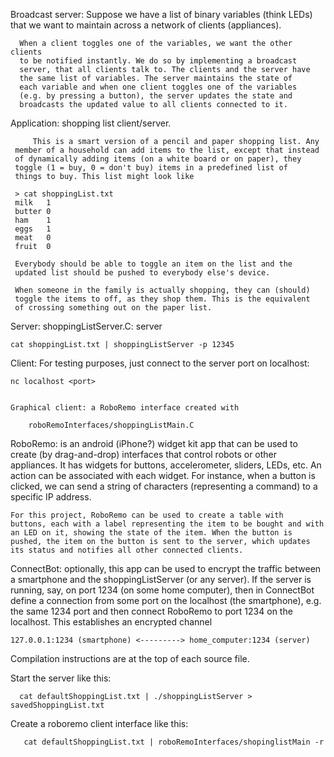 Broadcast server:
	  Suppose we have a list of binary variables (think LEDs) that we
	  want to maintain across a network of clients (appliances).

	  When a client toggles one of the variables, we want the other clients
	  to be notified instantly. We do so by implementing a broadcast
	  server, that all clients talk to. The clients and the server have
	  the same list of variables. The server maintains the state of
	  each variable and when one client toggles one of the variables
	  (e.g. by pressing a button), the server updates the state and
	  broadcasts the updated value to all clients connected to it.


Application: shopping list client/server.

         This is a smart version of a pencil and paper shopping list. Any
	 member of a household can add items to the list, except that instead
	 of dynamically adding items (on a white board or on paper), they
	 toggle (1 = buy, 0 = don't buy) items in a predefined list of
	 things to buy. This list might look like

	 > cat shoppingList.txt
	 milk	1
	 butter	0
	 ham	1
	 eggs	1
	 meat	0
	 fruit	0	 

	 Everybody should be able to toggle an item on the list and the 
	 updated list should be pushed to everybody else's device.

	 When someone in the family is actually shopping, they can (should)
	 toggle the items to off, as they shop them. This is the equivalent
	 of crossing something out on the paper list.
	 


Server: shoppingListServer.C: server

	cat shoppingList.txt | shoppingListServer -p 12345


Client: For testing purposes, just connect to the server port on localhost:

	nc localhost <port>


	Graphical client: a RoboRemo interface created with

        roboRemoInterfaces/shoppingListMain.C

RoboRemo: is an android (iPhone?) widget kit app that can be used to create
	(by drag-and-drop) interfaces that control robots or other appliances.
	It has widgets for buttons, accelerometer, sliders, LEDs, etc.
	An action can be associated with each widget. For instance, when
	a button is clicked, we can send a string of characters (representing
	a command) to a specific IP address. 

	For this project, RoboRemo can be used to create a table with
	buttons, each with a label representing the item to be bought and with
	an LED on it, showing the state of the item. When the button is
	pushed, the item on the button is sent to the server, which updates
	its status and notifies all other connected clients.

ConnectBot: optionally, this app can be used to encrypt the traffic between
	a smartphone and the shoppingListServer (or any server). If the
	server is running, say, on port 1234 (on some home computer), then
	in ConnectBot define a connection from some port on the localhost
	(the smartphone), e.g. the same 1234 port and then connect RoboRemo
	to port 1234 on the localhost. This establishes an encrypted channel

	127.0.0.1:1234 (smartphone) <---------> home_computer:1234 (server)
	

Compilation instructions are at the top of each source file.


Start the server like this:

      cat defaultShoppingList.txt | ./shoppingListServer > savedShoppingList.txt


Create a roboremo client interface like this:

       cat defaultShoppingList.txt | roboRemoInterfaces/shopinglistMain -r 


